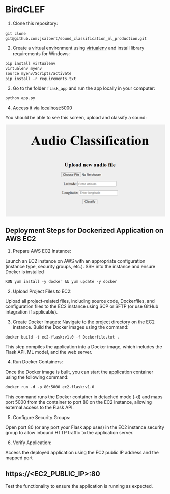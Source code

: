 # BirdCLEF

1. Clone this repository:

```
git clone git@github.com:jsalbert/sound_classification_ml_production.git
```
2. Create a virtual environment using [virtualenv](https://virtualenv.pypa.io/en/latest/) and install library requirements for Windows:

```
pip install virtualenv
virtualenv myenv
source myenv/Scripts/activate 
pip install -r requirements.txt
```

3. Go to the folder `flask_app` and run the app locally in your computer:

```
python app.py 
```

4. Access it via [localhost:5000](http://localhost:5000/)

You should be able to see this screen, upload and classify a sound:

<p align="center">
<img src="https://github.com/ramyasri-m/BirdCLEF/blob/main/images/Frontend.png?raw=true" alt="Frontend" width="500"/>
</p>

## Deployment Steps for Dockerized Application on AWS EC2

1. Prepare AWS EC2 Instance:

Launch an EC2 instance on AWS with an appropriate configuration (instance type, security groups, etc.).
SSH into the instance and ensure Docker is installed 

```
RUN yum install -y docker && yum update -y docker
```

2. Upload Project Files to EC2:

Upload all project-related files, including source code, Dockerfiles, and configuration files to the EC2 instance using SCP or SFTP (or use GitHub integration if applicable).

3. Create Docker Images:
Navigate to the project directory on the EC2 instance.
Build the Docker images using the command:

```
docker build -t ec2-flask:v1.0 -f Dockerfile.txt .
```
This step compiles the application into a Docker image, which includes the Flask API, ML model, and the web server.

4. Run Docker Containers:

Once the Docker image is built, you can start the application container using the following command:

```
docker run -d -p 80:5000 ec2-flask:v1.0
```
This command runs the Docker container in detached mode (-d) and maps port 5000 from the container to port 80 on the EC2 instance, allowing external access to the Flask API.

5. Configure Security Groups:

Open port 80 (or any port your Flask app uses) in the EC2 instance security group to allow inbound HTTP traffic to the application server.

6. Verify Application:

Access the deployed application using the EC2 public IP address and the mapped port 

## https://<EC2_PUBLIC_IP>:80

Test the functionality to ensure the application is running as expected.
